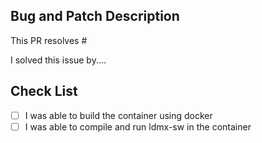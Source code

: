 
## Bug and Patch Description
This PR resolves #<iss-number-here>

I solved this issue by....

## Check List
- [ ] I was able to build the container using docker
- [ ] I was able to compile and run ldmx-sw in the container
